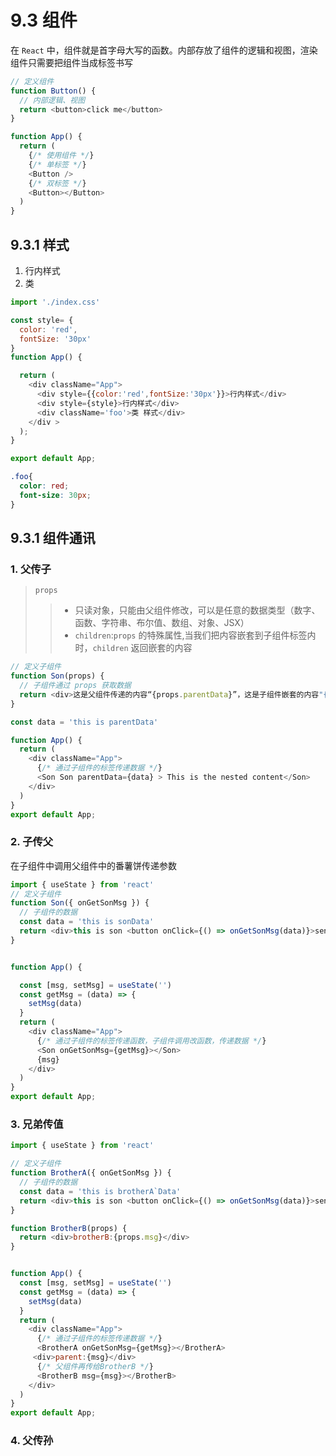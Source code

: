 # 9.3 组件 

在 `React` 中，组件就是首字母大写的函数。内部存放了组件的逻辑和视图，渲染组件只需要把组件当成标签书写

```js
// 定义组件
function Button() {
  // 内部逻辑、视图
  return <button>click me</button>
}

function App() {
  return (
    {/* 使用组件 */}
    {/* 单标签 */}
    <Button />
    {/* 双标签 */}
    <Button></Button>
  )
}
```

## 9.3.1 样式

1. 行内样式
2. 类

```js
import './index.css'

const style= {
  color: 'red',
  fontSize: '30px'
}
function App() {

  return (
    <div className="App">
      <div style={{color:'red',fontSize:'30px'}}>行内样式</div>
      <div style={style}>行内样式</div>
      <div className='foo'>类 样式</div>
    </div >
  );
}

export default App;
```

```css
.foo{
  color: red;
  font-size: 30px;
}
```
## 9.3.1 组件通讯
### 1. 父传子
> `props`    
>> * 只读对象，只能由父组件修改，可以是任意的数据类型（数字、函数、字符串、布尔值、数组、对象、JSX）   
>> * `children`:`props` 的特殊属性,当我们把内容嵌套到子组件标签内时，`children` 返回嵌套的内容
```js
// 定义子组件
function Son(props) {
  // 子组件通过 props 获取数据
  return <div>这是父组件传递的内容“{props.parentData}”，这是子组件嵌套的内容"{props.children}"</div>
}

const data = 'this is parentData'

function App() {
  return (
    <div className="App">
      {/* 通过子组件的标签传递数据 */}
      <Son Son parentData={data} > This is the nested content</Son>
    </div>
  )
}
export default App;
```
### 2. 子传父   
在子组件中调用父组件中的番薯饼传递参数
```js
import { useState } from 'react'
// 定义子组件
function Son({ onGetSonMsg }) {
  // 子组件的数据
  const data = 'this is sonData'
  return <div>this is son <button onClick={() => onGetSonMsg(data)}>sendMsg</button></div>
}


function App() {

  const [msg, setMsg] = useState('')
  const getMsg = (data) => {
    setMsg(data)
  }
  return (
    <div className="App">
      {/* 通过子组件的标签传递函数，子组件调用改函数，传递数据 */}
      <Son onGetSonMsg={getMsg}></Son>
      {msg}
    </div>
  )
}
export default App;
```

### 3. 兄弟传值
```js
import { useState } from 'react'

// 定义子组件
function BrotherA({ onGetSonMsg }) {
  // 子组件的数据
  const data = 'this is brotherA`Data'
  return <div>this is son <button onClick={() => onGetSonMsg(data)}>sendMsg</button></div>
}

function BrotherB(props) {
  return <div>brotherB:{props.msg}</div>
}


function App() {
  const [msg, setMsg] = useState('')
  const getMsg = (data) => {
    setMsg(data)
  }
  return (
    <div className="App">
      {/* 通过子组件的标签传递数据 */}
      <BrotherA onGetSonMsg={getMsg}></BrotherA>
     <div>parent:{msg}</div>
      {/* 父组件再传给BrotherB */}
      <BrotherB msg={msg}></BrotherB>
    </div>
  )
}
export default App;
```
### 4. 父传孙

